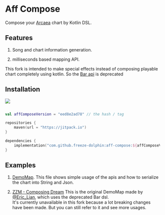 # Aff Compose

Compose your [Arcaea](https://arcaea.lowiro.com/) chart by Kotlin DSL.

## Features

1. Song and chart information generation.

2. milliseconds based mapping API.

This fork is intended to make special effects instead of composing playable chart completely using kotlin. So
the [Bar api](https://github.com/Arcaea-Infinity/aff-compose/blob/master/src/commonMain/kotlin/com/tairitsu/compose/arcaea/dsl/Bar.kt) is
deprecated

## Installation

[![](https://jitpack.io/v/freeze-dolphin/aff-compose.svg)](https://jitpack.io/#freeze-dolphin/aff-compose)

```kotlin

val affComposeVersion = "eed8e2ad78" // the hash / tag

repositories {
    maven(url = "https://jitpack.io")
}

dependencies {
    implementation("com.github.freeze-dolphin:aff-compose:${affComposeVersion}")
}
```

## Examples

1. [DemoMap](src/test/kotlin/com/tairitsu/compose/arcaea/DemoMap.kt).
   This file shows simple usage of the apis and how to serialize the chart into String and Json.

2. [ZZM - Composing Dream](https://github.com/Arcaea-Infinity/aff-compose/blob/master/src/jvmTest/kotlin/com/tairitsu/compose/arcaea/DemoMap.kt)
   This is the original DemoMap made by [@Eric_Lian](https://github.com/ExerciseBook), which uses the deprecated Bar dsl.  
   It's currently unavailable in this fork because a lot breaking changes have been made. But you can still refer to it and see more usages. 
